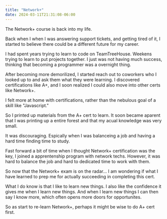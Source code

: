 ```yaml
---
title: "Network+"
date: 2024-03-11T21:31:08-06:00
---
```


The Network+ course is back into my life. 

Back when I when I was answering support tickets, and getting tired of it, I started to believe there could be a different future for my career. 

I had spent years trying to learn to code on TeamTreeHouse. Weekens trying to learn to put projects together. I just was not having much success, thinking that becoming a programmer was a overnight thing. 

After becoming more demorilized, I started reach out to coworkers who I looked up to and ask them what they were learning. I discovered certifications like A+, and I soon realized I could also move into other certs like Network+. 

I felt more at home with certifications, rather than the nebulous goal of a skill like "Javascript."

So I printed up materials from the A+ cert to learn. It soon became aparent that I was printing up a entire forest and that my acual knowledge was very small. 

It was discouraging. Espically when I was balanceing a job and having a hard time finding time to study. 

Fast forward a bit of time when I thought Network+ certification was the key, I joined a apprentenship program with network techs. However, it was hard to balance the job and hard to dedicated time to work with them. 

So now that the Network+ exam is on the radar... I am wondering if what I have learned to prep me for actually succeeding in completing this cert. 

What I do know is that I like to learn new things. I also like the confidence it gives me when I learn new things. And when I learn new things I can then say I know more, which often opens more doors for opportunites. 

So as start to re-learn Network+, perhaps it might be wise to do A+ cert first.
